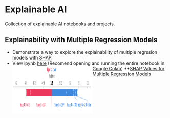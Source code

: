 # Explainable AI

Collection of explainable AI notebooks and projects.

## Explainability with Multiple Regression Models

- Demonstrate a way to explore the explainability of multiple regrssion models with [SHAP](https://github.com/slundberg/shap).
- View ipynb [here]() (Recomend opening and running the entire notebook in [Google Colab](https://colab.research.google.com/notebooks/intro.ipynb))
  <img align="left" width="250" height="150" src="https://github.com/coryroyce/Explainable_AI/blob/main/Reference_Material/Images/SHAP_Force_Plot_01.png"> \*\*[SHAP Values for Multiple Regression Models](https://github.com/coryroyce/Explainable_AI/blob/main/Notebooks/SHAP_Values_for_Multiple_Regression_Models.ipynb)
